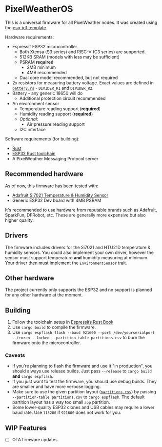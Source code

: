 # PixelWeatherOS

This is a universal firmware for all PixelWeather nodes. It was created using the [esp-idf template](https://github.com/esp-rs/esp-idf-template).

Hardware requirements:
- Espressif ESP32 microcontroller
    - Both Xtensa (S3 series) and RISC-V (C3 series) are supported.
    - 512KB SRAM (models with less may be sufficient)
    - PSRAM **required**
        - 2MB minimum
        - 4MB recommended
    - Dual core model recommended, but not required
- 2x resistors for measuring battery voltage. Exact values are defined in [`battery.rs`](src/sysc/battery.rs) - `DIVIDER_R1` and `DIVIDER_R2`.
- Battery - any generic 18650 will do
    - Additional protection circuit recommended
- An environment sensor
    - Temperature reading support (**required**)
    - Humidity reading support (**required**)
    - _Optional_:
        - Air pressure reading support
    - I2C interface

Software requirements (for building):
- [Rust](https://rustlang.org/)
- [ESP32 Rust toolchain](https://esp-rs.github.io/book/)
- A PixelWeather Messaging Protocol server

## Recommended hardware
As of now, this firmware has been tested with:
- [Adafruit Si7021 Temperature & Humidity Sensor](https://www.adafruit.com/product/3251)
- Generic ESP32 Dev board with 4MB PSRAM

It's recommended to use hardware from reputable brands such as Adafruit, SparkFun, DFRobot, etc. These are generally more expensive but also higher quality.

## Drivers
The firmware includes drivers for the Si7021 and HTU21D temperature & humidity sensors. You could also implement your own driver, however the sensor must support temperature **and** humidity measuring at minimum. Your driver then must implement the `EnvironmentSensor` trait.

## Other hardware
The project currently only supports the ESP32 and no support is planned for any other hardware at the moment.

## Building
1. Follow the toolchain setup in [Espressifs Rust Book](https://esp-rs.github.io/book/)
2. Use `cargo build` to compile the firmware.
3. Use `cargo espflash flash --baud 921600 --port /dev/yourserialport --frozen --locked --partition-table partitions.csv` to burn the firmware onto the microcontroller.

### Caveats
- If you're planning to flash the firmware and use it "in production", you should always use release builds. Just pass `--release` to `cargo build` **and** `cargo espflash`.
- If you just want to test the firmware, you should use debug builds. They are smaller and have more verbose logging.
- Make sure to use the given partition layout ([`partitions.csv`](partitions.csv)) by passing `--partition-table partitions.csv` to `cargo espflash`. The default partition layout has a way too small `app` partition.
- Some lower-quality ESP32 clones and USB cables may require a lower baud rate. Use `115200` if `921600` does not work for you.

## WIP Features
- [ ] OTA firmware updates
